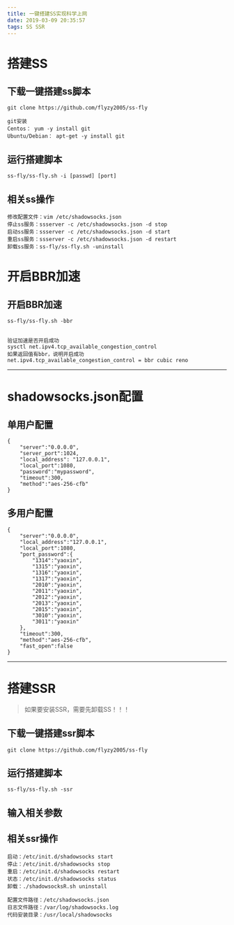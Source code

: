 ```yaml
---
title: 一键搭建SS实现科学上网
date: 2019-03-09 20:35:57
tags: SS SSR
---
```

# 搭建SS
## 下载一键搭建ss脚本
```
git clone https://github.com/flyzy2005/ss-fly

git安装
Centos： yum -y install git
Ubuntu/Debian： apt-get -y install git
```

## 运行搭建脚本
```
ss-fly/ss-fly.sh -i [passwd] [port]
```
## 相关ss操作
```
修改配置文件：vim /etc/shadowsocks.json
停止ss服务：ssserver -c /etc/shadowsocks.json -d stop
启动ss服务：ssserver -c /etc/shadowsocks.json -d start
重启ss服务：ssserver -c /etc/shadowsocks.json -d restart
卸载ss服务：ss-fly/ss-fly.sh -uninstall
```
# 开启BBR加速
## 开启BBR加速
```
ss-fly/ss-fly.sh -bbr


验证加速是否开启成功
sysctl net.ipv4.tcp_available_congestion_control
如果返回值有bbr，说明开启成功
net.ipv4.tcp_available_congestion_control = bbr cubic reno
```

---
# shadowsocks.json配置
## 单用户配置
```
{
    "server":"0.0.0.0",
    "server_port":1024,
    "local_address": "127.0.0.1",
    "local_port":1080,
    "password":"mypassword",
    "timeout":300,
    "method":"aes-256-cfb"
}
```
## 多用户配置
```
{
    "server":"0.0.0.0",
    "local_address":"127.0.0.1",
    "local_port":1080,
    "port_password":{
        "1314":"yaoxin",
    	"1315":"yaoxin",
    	"1316":"yaoxin",
    	"1317":"yaoxin",
    	"2010":"yaoxin",
    	"2011":"yaoxin",
    	"2012":"yaoxin",
    	"2013":"yaoxin",
    	"2015":"yaoxin",
    	"3010":"yaoxin",
    	"3011":"yaoxin"
    },
    "timeout":300,
    "method":"aes-256-cfb",
    "fast_open":false
}
```
---

# 搭建SSR
> 如果要安装SSR，需要先卸载SS！！！

## 下载一键搭建ssr脚本
```
git clone https://github.com/flyzy2005/ss-fly
```
## 运行搭建脚本
```
ss-fly/ss-fly.sh -ssr
```
## 输入相关参数
## 相关ssr操作
```
启动：/etc/init.d/shadowsocks start
停止：/etc/init.d/shadowsocks stop
重启：/etc/init.d/shadowsocks restart
状态：/etc/init.d/shadowsocks status
卸载：./shadowsocksR.sh uninstall
 
配置文件路径：/etc/shadowsocks.json
日志文件路径：/var/log/shadowsocks.log
代码安装目录：/usr/local/shadowsocks
```

